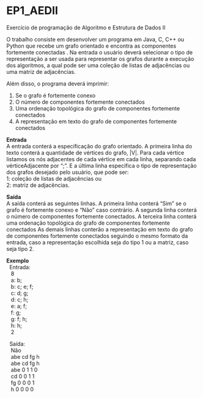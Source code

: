 # EP1_AEDII
Exercício de programação de Algoritmo e Estrutura de Dados II

O trabalho consiste em desenvolver um programa em Java, C, C++ ou Python
que recebe um grafo orientado e encontra as componentes fortemente
conectadas . Na entrada o usuário deverá selecionar o tipo de representação a ser
usada para representar os grafos durante a execução dos algoritmos, a qual pode
ser uma coleção de listas de adjacências ou uma matriz de adjacências.

Além disso, o programa deverá imprimir:
1. Se o grafo é fortemente conexo
2. O número de componentes fortemente conectados
3. Uma ordenação topológica do grafo de componentes fortemente conectados
4. A representação em texto do grafo de componentes fortemente conectados

**Entrada**</br>
A entrada conterá a especificação do grafo orientado. A primeira linha do texto
conterá a quantidade de vértices do grafo, |V|. Para cada vértice listamos os nós
adjacentes de cada vértice em cada linha, separando cada vérticeAdjacente por
“;”. E a última linha especifica o tipo de representação dos grafos desejado pelo
usuário, que pode ser:</br>
1: coleção de listas de adjacências ou</br>
2: matriz de adjacências.

**Saída**</br>
A saída conterá as seguintes linhas.
A primeira linha conterá “Sim” se o grafo é fortemente conexo e “Não” caso
contrário.
A segunda linha conterá o número de componentes fortemente conectados.
A terceira linha conterá uma ordenação topológica do grafo de componentes
fortemente conectados
As demais linhas conterão a representação em texto do grafo de componentes
fortemente conectados seguindo o mesmo formato da entrada, caso a
representação escolhida seja do tipo 1 ou a matriz, caso seja tipo 2.

**Exemplo**</br>
&nbsp;&nbsp;Entrada: </br>
&nbsp;&nbsp;&nbsp;8</br>
&nbsp;&nbsp;&nbsp;a: b;</br>
&nbsp;&nbsp;&nbsp;b: c; e; f;</br>
&nbsp;&nbsp;&nbsp;c: d; g;</br>
&nbsp;&nbsp;&nbsp;d: c; h;</br>
&nbsp;&nbsp;&nbsp;e: a; f;</br>
&nbsp;&nbsp;&nbsp;f: g;</br>
&nbsp;&nbsp;&nbsp;g: f; h;</br>
&nbsp;&nbsp;&nbsp;h: h;</br>
&nbsp;&nbsp;&nbsp;2</br>

&nbsp;&nbsp;Saída: </br>
&nbsp;&nbsp;&nbsp;Não</br>
&nbsp;&nbsp;&nbsp;abe cd fg h</br>
&nbsp;&nbsp;&nbsp;abe cd fg h</br>
&nbsp;&nbsp;&nbsp;abe 0 1 1 0</br>
&nbsp;&nbsp;&nbsp;cd  0 0 1 1</br>
&nbsp;&nbsp;&nbsp;fg  0 0 0 1</br>
&nbsp;&nbsp;&nbsp;h   0 0 0 0</br>
